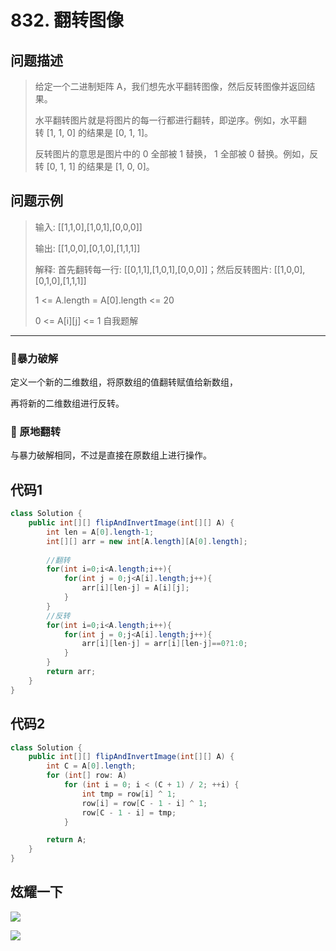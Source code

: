 # 832. 翻转图像
问题描述
----
> 给定一个二进制矩阵 A，我们想先水平翻转图像，然后反转图像并返回结果。
>
> 水平翻转图片就是将图片的每一行都进行翻转，即逆序。例如，水平翻转 [1, 1, 0] 的结果是 [0, 1, 1]。
>
> 反转图片的意思是图片中的 0 全部被 1 替换， 1 全部被 0 替换。例如，反转 [0, 1, 1] 的结果是 [1, 0, 0]。


问题示例
----
> 输入: [[1,1,0],[1,0,1],[0,0,0]]
>
> 输出: [[1,0,0],[0,1,0],[1,1,1]]
>
> 解释: 首先翻转每一行: [[0,1,1],[1,0,1],[0,0,0]]；然后反转图片: [[1,0,0],[0,1,0],[1,1,1]]
>
> 1 <= A.length = A[0].length <= 20
>
> 0 <= A[i][j] <= 1
自我题解
----
### 🦄暴力破解

定义一个新的二维数组，将原数组的值翻转赋值给新数组，

再将新的二维数组进行反转。

### 🧚‍ 原地翻转

与暴力破解相同，不过是直接在原数组上进行操作。

代码1
----
```java
class Solution {
    public int[][] flipAndInvertImage(int[][] A) {
        int len = A[0].length-1;
        int[][] arr = new int[A.length][A[0].length];
        
        //翻转
        for(int i=0;i<A.length;i++){
            for(int j = 0;j<A[i].length;j++){
                arr[i][len-j] = A[i][j];
            }
        }
        //反转
        for(int i=0;i<A.length;i++){
            for(int j = 0;j<A[i].length;j++){
                arr[i][len-j] = arr[i][len-j]==0?1:0;
            }
        }
        return arr;
    }
}
```

代码2
----
```java
class Solution {
    public int[][] flipAndInvertImage(int[][] A) {
        int C = A[0].length;
        for (int[] row: A)
            for (int i = 0; i < (C + 1) / 2; ++i) {
                int tmp = row[i] ^ 1;
                row[i] = row[C - 1 - i] ^ 1;
                row[C - 1 - i] = tmp;
            }

        return A;
    }
}

```

炫耀一下
----


![](https://cdn.jsdelivr.net/gh/occlive/ImageStore//javabase/832.png)


![](https://cdn.jsdelivr.net/gh/occlive/ImageStore//javabase/832_1.png)

